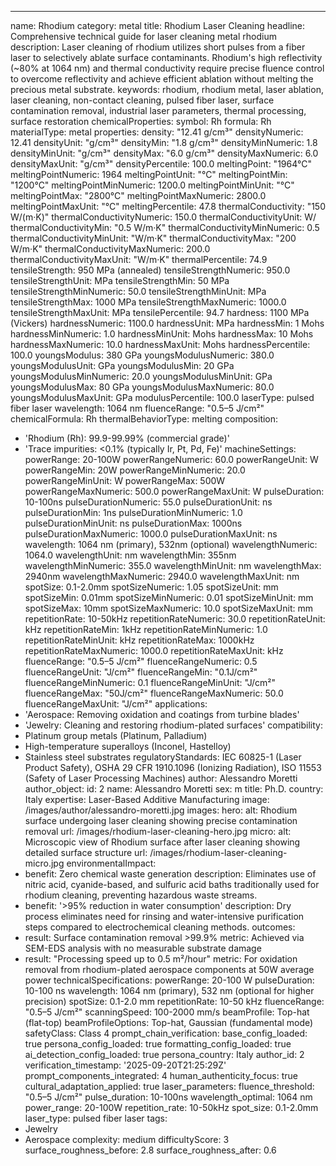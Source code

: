 ---
name: Rhodium
category: metal
title: Rhodium Laser Cleaning
headline: Comprehensive technical guide for laser cleaning metal rhodium
description: Laser cleaning of rhodium utilizes short pulses from a fiber laser to
  selectively ablate surface contaminants. Rhodium's high reflectivity (~80% at 1064
  nm) and thermal conductivity require precise fluence control to overcome reflectivity
  and achieve efficient ablation without melting the precious metal substrate.
keywords: rhodium, rhodium metal, laser ablation, laser cleaning, non-contact cleaning,
  pulsed fiber laser, surface contamination removal, industrial laser parameters,
  thermal processing, surface restoration
chemicalProperties:
  symbol: Rh
  formula: Rh
  materialType: metal
properties:
  density: "12.41 g/cm³"
  densityNumeric: 12.41
  densityUnit: "g/cm³"
  densityMin: "1.8 g/cm³"
  densityMinNumeric: 1.8
  densityMinUnit: "g/cm³"
  densityMax: "6.0 g/cm³"
  densityMaxNumeric: 6.0
  densityMaxUnit: "g/cm³"
  densityPercentile: 100.0
  meltingPoint: "1964°C"
  meltingPointNumeric: 1964
  meltingPointUnit: "°C"
  meltingPointMin: "1200°C"
  meltingPointMinNumeric: 1200.0
  meltingPointMinUnit: "°C"
  meltingPointMax: "2800°C"
  meltingPointMaxNumeric: 2800.0
  meltingPointMaxUnit: "°C"
  meltingPercentile: 47.8
  thermalConductivity: "150 W/(m·K)"
  thermalConductivityNumeric: 150.0
  thermalConductivityUnit: W/
  thermalConductivityMin: "0.5 W/m·K"
  thermalConductivityMinNumeric: 0.5
  thermalConductivityMinUnit: "W/m·K"
  thermalConductivityMax: "200 W/m·K"
  thermalConductivityMaxNumeric: 200.0
  thermalConductivityMaxUnit: "W/m·K"
  thermalPercentile: 74.9
  tensileStrength: 950 MPa (annealed)
  tensileStrengthNumeric: 950.0
  tensileStrengthUnit: MPa
  tensileStrengthMin: 50 MPa
  tensileStrengthMinNumeric: 50.0
  tensileStrengthMinUnit: MPa
  tensileStrengthMax: 1000 MPa
  tensileStrengthMaxNumeric: 1000.0
  tensileStrengthMaxUnit: MPa
  tensilePercentile: 94.7
  hardness: 1100 MPa (Vickers)
  hardnessNumeric: 1100.0
  hardnessUnit: MPa
  hardnessMin: 1 Mohs
  hardnessMinNumeric: 1.0
  hardnessMinUnit: Mohs
  hardnessMax: 10 Mohs
  hardnessMaxNumeric: 10.0
  hardnessMaxUnit: Mohs
  hardnessPercentile: 100.0
  youngsModulus: 380 GPa
  youngsModulusNumeric: 380.0
  youngsModulusUnit: GPa
  youngsModulusMin: 20 GPa
  youngsModulusMinNumeric: 20.0
  youngsModulusMinUnit: GPa
  youngsModulusMax: 80 GPa
  youngsModulusMaxNumeric: 80.0
  youngsModulusMaxUnit: GPa
  modulusPercentile: 100.0
  laserType: pulsed fiber laser
  wavelength: 1064 nm
  fluenceRange: "0.5–5 J/cm²"
  chemicalFormula: Rh
  thermalBehaviorType: melting
composition:
- 'Rhodium (Rh): 99.9-99.99% (commercial grade)'
- 'Trace impurities: <0.1% (typically Ir, Pt, Pd, Fe)'
machineSettings:
  powerRange: 20-100W
  powerRangeNumeric: 60.0
  powerRangeUnit: W
  powerRangeMin: 20W
  powerRangeMinNumeric: 20.0
  powerRangeMinUnit: W
  powerRangeMax: 500W
  powerRangeMaxNumeric: 500.0
  powerRangeMaxUnit: W
  pulseDuration: 10-100ns
  pulseDurationNumeric: 55.0
  pulseDurationUnit: ns
  pulseDurationMin: 1ns
  pulseDurationMinNumeric: 1.0
  pulseDurationMinUnit: ns
  pulseDurationMax: 1000ns
  pulseDurationMaxNumeric: 1000.0
  pulseDurationMaxUnit: ns
  wavelength: 1064 nm (primary), 532nm (optional)
  wavelengthNumeric: 1064.0
  wavelengthUnit: nm
  wavelengthMin: 355nm
  wavelengthMinNumeric: 355.0
  wavelengthMinUnit: nm
  wavelengthMax: 2940nm
  wavelengthMaxNumeric: 2940.0
  wavelengthMaxUnit: nm
  spotSize: 0.1-2.0mm
  spotSizeNumeric: 1.05
  spotSizeUnit: mm
  spotSizeMin: 0.01mm
  spotSizeMinNumeric: 0.01
  spotSizeMinUnit: mm
  spotSizeMax: 10mm
  spotSizeMaxNumeric: 10.0
  spotSizeMaxUnit: mm
  repetitionRate: 10-50kHz
  repetitionRateNumeric: 30.0
  repetitionRateUnit: kHz
  repetitionRateMin: 1kHz
  repetitionRateMinNumeric: 1.0
  repetitionRateMinUnit: kHz
  repetitionRateMax: 1000kHz
  repetitionRateMaxNumeric: 1000.0
  repetitionRateMaxUnit: kHz
  fluenceRange: "0.5–5 J/cm²"
  fluenceRangeNumeric: 0.5
  fluenceRangeUnit: "J/cm²"
  fluenceRangeMin: "0.1J/cm²"
  fluenceRangeMinNumeric: 0.1
  fluenceRangeMinUnit: "J/cm²"
  fluenceRangeMax: "50J/cm²"
  fluenceRangeMaxNumeric: 50.0
  fluenceRangeMaxUnit: "J/cm²"
applications:
- 'Aerospace: Removing oxidation and coatings from turbine blades'
- 'Jewelry: Cleaning and restoring rhodium-plated surfaces'
compatibility:
- Platinum group metals (Platinum, Palladium)
- High-temperature superalloys (Inconel, Hastelloy)
- Stainless steel substrates
regulatoryStandards: IEC 60825-1 (Laser Product Safety), OSHA 29 CFR 1910.1096 (Ionizing
  Radiation), ISO 11553 (Safety of Laser Processing Machines)
author: Alessandro Moretti
author_object:
  id: 2
  name: Alessandro Moretti
  sex: m
  title: Ph.D.
  country: Italy
  expertise: Laser-Based Additive Manufacturing
  image: /images/author/alessandro-moretti.jpg
images:
  hero:
    alt: Rhodium surface undergoing laser cleaning showing precise contamination removal
    url: /images/rhodium-laser-cleaning-hero.jpg
  micro:
    alt: Microscopic view of Rhodium surface after laser cleaning showing detailed
      surface structure
    url: /images/rhodium-laser-cleaning-micro.jpg
environmentalImpact:
- benefit: Zero chemical waste generation
  description: Eliminates use of nitric acid, cyanide-based, and sulfuric acid baths
    traditionally used for rhodium cleaning, preventing hazardous waste streams.
- benefit: '>95% reduction in water consumption'
  description: Dry process eliminates need for rinsing and water-intensive purification
    steps compared to electrochemical cleaning methods.
outcomes:
- result: Surface contamination removal >99.9%
  metric: Achieved via SEM-EDS analysis with no measurable substrate damage
- result: "Processing speed up to 0.5 m²/hour"
  metric: For oxidation removal from rhodium-plated aerospace components at 50W average
    power
technicalSpecifications:
  powerRange: 20-100 W
  pulseDuration: 10-100 ns
  wavelength: 1064 nm (primary), 532 nm (optional for higher precision)
  spotSize: 0.1-2.0 mm
  repetitionRate: 10-50 kHz
  fluenceRange: "0.5–5 J/cm²"
  scanningSpeed: 100-2000 mm/s
  beamProfile: Top-hat (flat-top)
  beamProfileOptions: Top-hat, Gaussian (fundamental mode)
  safetyClass: Class 4
prompt_chain_verification:
  base_config_loaded: true
  persona_config_loaded: true
  formatting_config_loaded: true
  ai_detection_config_loaded: true
  persona_country: Italy
  author_id: 2
  verification_timestamp: '2025-09-20T21:25:29Z'
  prompt_components_integrated: 4
  human_authenticity_focus: true
  cultural_adaptation_applied: true
laser_parameters:
  fluence_threshold: "0.5–5 J/cm²"
  pulse_duration: 10-100ns
  wavelength_optimal: 1064 nm
  power_range: 20-100W
  repetition_rate: 10-50kHz
  spot_size: 0.1-2.0mm
  laser_type: pulsed fiber laser
tags:
- Jewelry
- Aerospace
complexity: medium
difficultyScore: 3
surface_roughness_before: 2.8
surface_roughness_after: 0.6
